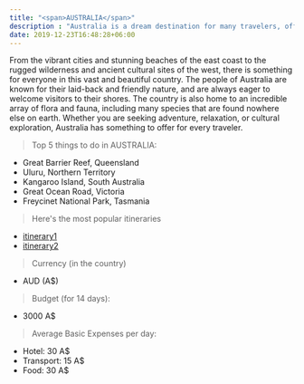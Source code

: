 ```yaml
---
title: "<span>AUSTRALIA</span>"
description : "Australia is a dream destination for many travelers, offering a diverse range of experiences and attractions."
date: 2019-12-23T16:48:28+06:00
---
```

<!-- description about the country - continued -->
From the vibrant cities and stunning beaches of the east coast to the rugged wilderness and ancient cultural sites of the west, there is something for everyone in this vast and beautiful country. The people of Australia are known for their laid-back and friendly nature, and are always eager to welcome visitors to their shores. The country is also home to an incredible array of flora and fauna, including many species that are found nowhere else on earth. Whether you are seeking adventure, relaxation, or cultural exploration, Australia has something to offer for every traveler.

<!-- top 5 things to do -->
> Top 5 things to do in AUSTRALIA:

- Great Barrier Reef, Queensland
- Uluru, Northern Territory
- Kangaroo Island, South Australia
- Great Ocean Road, Victoria
- Freycinet National Park, Tasmania

<!-- links to 2 guides -->
> Here's the most popular itineraries
- [itinerary1](\itinerary1)
- [itinerary2](\itinerary2)


<!-- add budget details -->
> Currency (in the country)
- AUD (A$)

>Budget (for 14 days):
- 3000 A$

> Average Basic Expenses per day:
- Hotel: 30 A$
- Transport: 15 A$
- Food: 30 A$

<!-- start of partials, add in list.html -->

<!-- link to plan your trip -->

<!-- link to more guides -->

<!-- link to affiliates -->

<!-- tips and tricks -->

<!-- link to more blog posts -->

<!-- link to popular guides -->

<!-- link to more topics -->

<!-- end of partials, add in single.html -->













